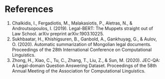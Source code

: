 
# References

1. Chalkidis, I., Fergadiotis, M., Malakasiotis, P., Aletras, N., & Androutsopoulos, I. (2019). Legal-BERT: The Muppets straight out of Law School. arXiv preprint arXiv:1903.10225.
2. Sukhbaatar, H., Khishigsuren, B., Ganbold, A., Gankhuyag, G., & Aulov, O. (2020). Automatic summarization of Mongolian legal documents. Proceedings of the 28th International Conference on Computational Linguistics.
3. Zhong, H., Xiao, C., Tu, C., Zhang, T., Liu, Z., & Sun, M. (2020). JEC-QA: A Legal-domain Question Answering Dataset. Proceedings of the 58th Annual Meeting of the Association for Computational Linguistics.

